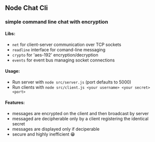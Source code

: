 ## Node Chat Cli

### simple command line chat with encryption

#### Libs:

- `net` for client-server communication over TCP sockets
- `readline` interface for comand-line messaging
- `crypto` for 'aes-192' encryption/decryption
- `events` for event bus managing socket connections

#### Usage:

- Run server with `node src/server.js` (port defaults to 5000)
- Run clients with `node src/client.js <your username> <your secret> <port>`

#### Features:
- messages are encrypted on the client and then broadcast by server
- messaged are decipherable only by a client registering the identical secret
- messages are displayed only if deciperable
- secure and highly inefficient 😁
